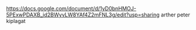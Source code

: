 https://docs.google.com/document/d/1yD0bnHMOJ-5PExwPDAXB_id2BWyvLW8YAf4Z2mFNL3g/edit?usp=sharing
arther peter kiplagat
